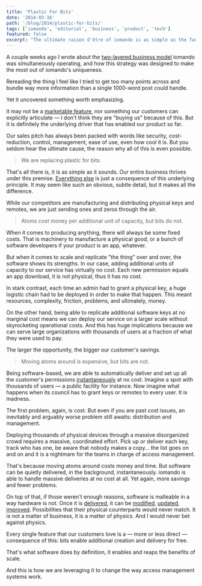 ```yaml
---
title: 'Plastic For Bits'
date: '2014-03-16'
path: '/blog/2014/plastic-for-bits/'
tags: ['iomando', 'editorial', 'business', 'product', 'tech']
featured: false
excerpt: "The ultimate raison d'être of iomando is as simple as the fact that we are replacing plastic for bits. That's what software does by definition, it enables and reaps the benefits of scale."
---
```


A couple weeks ago I wrote about the [two-layered business model](/blog/2014/double-edged-business-model) iomando was simultaneously operating, and how this strategy was designed to make the most out of iomando's uniqueness.

Rereading the thing I feel like I tried to get too many points across and bundle way more information than a single 1000-word post could handle.

Yet it uncovered something worth emphasizing.

It may not be a [marketable feature](/blog/2014/iomando-push), nor something our customers can explicitly articulate — I don't think they are "buying us" because of this. But it is definitely the underlying driver that has enabled our product so far.

Our sales pitch has always been packed with words like security, cost-reduction, control, management, ease of use, even how cool it is. But you seldom hear the ultimate cause, the reason why all of this is even possible.

> We are replacing plastic for bits.

That's all there is, it is as simple as it sounds. Our entire business thrives under this premise. [Everything else](/blog/2013/services-and-subscriptions) is just a consequence of this underlying principle. It may seem like such an obvious, subtle detail, but it makes all the difference.

While our competitors are manufacturing and distributing physical keys and remotes, we are just sending ones and zeros through the air.

> Atoms cost money per additional unit of capacity, but bits do not.

When it comes to producing anything, there will always be some fixed costs. That is machinery to manufacture a physical good, or a bunch of software developers if your product is an app, whatever.

But when it comes to scale and replicate "the thing" over and over, the software shows its strengths. In our case, adding additional units of capacity to our service has virtually no cost. Each new permission equals an app download, it is not physical, thus it has no cost.

In stark contrast, each time an admin had to grant a physical key, a huge logistic chain had to be deployed in order to make that happen. This meant resources, complexity, friction, problems, and ultimately, money.

On the other hand, being able to replicate additional software keys at no marginal cost means we can deploy our service on a larger scale without skyrocketing operational costs. And this has huge implications because we can serve large organizations with thousands of users at a fraction of what they were used to pay.

The larger the opportunity, the bigger our customer's savings.

> Moving atoms around is expensive, but bits are not.

Being software-based, we are able to automatically deliver and set up all the customer's permissions [instantaneously](/blog/2013/betting-on-cellular) at no cost. Imagine a spot with thousands of users — a public facility for instance. Now imagine what happens when its council has to grant keys or remotes to every user. It is madness.

The first problem, again, is cost. But even if you are past cost issues, an inevitably and arguably worse problem still awaits: distribution and management.

Deploying thousands of physical devices through a massive disorganized crowd requires a massive, coordinated effort. Pick up or deliver each key, track who has one, be aware that nobody makes a copy... the list goes on and on and it is a nightmare for the teams in charge of access management.

That's because moving atoms around costs money and time. But software can be quietly delivered, in the background, instantaneously. iomando is able to handle massive deliveries at no cost at all. Yet again, more savings and fewer problems.

On top of that, if those weren't enough reasons, software is malleable in a way hardware is not. Once it is [delivered](/blog/2013/iomando-10), it can be [modified](/blog/2014/iomando-door-status), [updated](/blog/2013/iomando-11), [improved](/blog/2013/iomando-20). Possibilities that their physical counterparts would never match. It is not a matter of business, it is a matter of physics. And I would never bet against physics.

Every single feature that our customers love is a — more or less direct —consequence of this: bits enable additional creation and delivery for free.

That's what software does by definition, it enables and reaps the benefits of scale.

And this is how we are leveraging it to change the way access management systems work.

